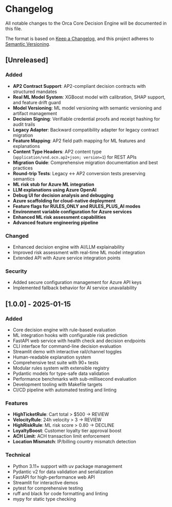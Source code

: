 # Changelog

All notable changes to the Orca Core Decision Engine will be documented in this file.

The format is based on [Keep a Changelog](https://keepachangelog.com/en/1.0.0/),
and this project adheres to [Semantic Versioning](https://semver.org/spec/v2.0.0.html).

## [Unreleased]

### Added
- **AP2 Contract Support**: AP2-compliant decision contracts with structured mandates
- **Real ML Model System**: XGBoost model with calibration, SHAP support, and feature drift guard
- **Model Versioning**: ML model versioning with semantic versioning and artifact management
- **Decision Signing**: Verifiable credential proofs and receipt hashing for audit trails
- **Legacy Adapter**: Backward compatibility adapter for legacy contract migration
- **Feature Mapping**: AP2 field path mapping for ML features and explanations
- **Content Type Headers**: AP2 content type (`application/vnd.ocn.ap2+json; version=1`) for REST APIs
- **Migration Guide**: Comprehensive migration documentation and best practices
- **Round-trip Tests**: Legacy ↔ AP2 conversion tests preserving semantics
- **ML risk stub for Azure ML integration**
- **LLM explanations using Azure OpenAI**
- **Debug UI for decision analysis and debugging**
- **Azure scaffolding for cloud-native deployment**
- **Feature flags for RULES_ONLY and RULES_PLUS_AI modes**
- **Environment variable configuration for Azure services**
- **Enhanced ML risk assessment capabilities**
- **Advanced feature engineering pipeline**

### Changed
- Enhanced decision engine with AI/LLM explainability
- Improved risk assessment with real-time ML model integration
- Extended API with Azure service integration points

### Security
- Added secure configuration management for Azure API keys
- Implemented fallback behavior for AI service unavailability

## [1.0.0] - 2025-01-15

### Added
- Core decision engine with rule-based evaluation
- ML integration hooks with configurable risk prediction
- FastAPI web service with health check and decision endpoints
- CLI interface for command-line decision evaluation
- Streamlit demo with interactive rail/channel toggles
- Human-readable explanation system
- Comprehensive test suite with 90+ tests
- Modular rules system with extensible registry
- Pydantic models for type-safe data validation
- Performance benchmarks with sub-millisecond evaluation
- Development tooling with Makefile targets
- CI/CD pipeline with automated testing and linting

### Features
- **HighTicketRule**: Cart total > $500 → REVIEW
- **VelocityRule**: 24h velocity > 3 → REVIEW
- **HighRiskRule**: ML risk score > 0.80 → DECLINE
- **LoyaltyBoost**: Customer loyalty tier approval boost
- **ACH Limit**: ACH transaction limit enforcement
- **Location Mismatch**: IP/billing country mismatch detection

### Technical
- Python 3.11+ support with uv package management
- Pydantic v2 for data validation and serialization
- FastAPI for high-performance web API
- Streamlit for interactive demos
- pytest for comprehensive testing
- ruff and black for code formatting and linting
- mypy for static type checking
